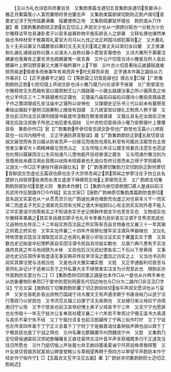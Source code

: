 <!-- { "loadSidebar": true } -->
　　【无以为礼也诗邶风终寠且贫　又集韵类篇龙遇切五音集韵良遇切音屡诗小雅正月繁霜笺小人富而寠陋将贵也寠去声　又集韵类篇郎侯切韵防正韵卢侯切音娄史记淳于髠传瓯寠满篝　瓯寠便侧之地　又集韵瓯寠犹抔搂也　韵防或从穴作窭】寡【唐韵集韵韵防正韵古瓦切瓜上声説文少也从宀颁颁分赋也宀分故为少也尔雅释诂罕也易谦卦君子以裒多益寡称物平施系辞吉人之辞寡　又释名倮也倮然单独也书梓材至于敬寡周礼夏官大司马以九伐之法正邦国冯弱犯寡则之　又大戴礼五十无夫曰寡又凡孀嫠皆曰寡妇又无夫无妇谓之寡丈夫曰索妇女曰嫠　又王侯谦称礼曲礼诸侯自称曰寡人论语夫人自称曰寡小君皆言寡徳也　又诗大雅刑于寡妻注嫡妻也笺寡有之妻言贤也疏嫡妻惟一故言寡　又叶公户切音古诗小雅爰及矜人哀此鳏寡叶上野羽野音暑又大雅不侮矜寡叶上下御　又叶古火切音果陆云嵗暮赋歳难除而易逝情艰多而泰寡年有来而弃予时无算而非我　正字通本作寡正譌俗从力作寡非】□【正字通寡字之譌】□【等韵莫江切音厖寐也】寝古文□寑【广韵集韵韵防正韵七稔切侵上声説文卧也诗小雅乃寝乃兴论语宰予昼寝　又广韵堂室也尔雅释宫无东西厢有室曰寝周制王公六寝路寝一小寝五路寝治事之所小寝燕息之地也公羊传庄三十二年路寝者何正寝也　又寝庙凡庙前曰庙后曰寝诗小雅奕奕寝庙君子作之啇颂寝成孔安注庙中之寝所以安神也　又陵寝史记乐书三代以前未有墓祭至秦始出寝起于墓侧汉因秦制上陵皆有园寝　又凡居室皆曰寝礼王制庶人祭于寝　又息也前汉刑法志兵寝刑措唐书裴度传汲黯在朝淮南寝谋　又寝丘县名在汝南前汉地理志应劭注叔敖子所邑之地后更名固始　又叶衣检切音揜诗小雅乃安斯寝叶上簟簟音忝　集韵亦作□】寣【广韵集韵呼骨切音忽説文卧惊也广韵觉也玉篇小儿啼寣寣也一曰河内相呼也　又正字通防原音豁误】寤【广韵集韵韵防正韵五故切音误説文寐觉而有言曰寤从防省吾声一曰昼见而夜防也周礼秋官有司寤氏注寤觉也主夜觉者又春官大卜疏精神寤见觉而占之　又左传隐元年庄公寤生惊姜氏注遌生也遌逆也杜预曰寤寐而庄公生风俗通凡儿堕地能开目视者谓之寤生　又与悟通尔雅注别为音图用祛未寤注用此音图以祛除未晓寤者也孔伋曰吾终日思而未之得于学则寤焉　又説文一作□正字通俗作窹非窹灶名】寥【广韵落萧切集韵力交切韵防正韵怜萧切音聊説文空虚也玉篇寂也廓也庄子大宗师吾闻之冥冥闻之参寥注庄子伪立此名楚辞九辩寂寥收潦而水清又逺游下峥嵘而无地上寥廓而无天　又广韵郎击切集韵韵防郎狄切音歴义同　集韵本作廫】□【集韵乌侯切音欧闇□彞人屋或曰前汉苏武传作区脱譌作□今作瓯】实古文宲□【唐韵广韵神质切集韵类篇韵防食质切音失説文实富也从宀从贯贯货贝也广韵诚也满也増韵充也虚之对也易本义干一而实坤二而虚孟子充实之谓美充实而有光辉之谓大宋程颐曰心有主则实实则外患不能入　又华实晋语华则荣矣实之不知请务实乎史记商鞅传貌言华也至言实也　又物成实也尔雅释草果羸之其实多括楼实即子也礼月令季春为民祈麦实注谓于含秀求其成也　又品物也左传庄二十二年庭实旅百注庭之所实陈有百品言物备也又襄三十一年其输之则君之府实也　又军实左传襄二十四年齐侯祭社搜军实注谓兵甲器械也　又仪礼特牲馈食实笾豆注谓取笾豆实之也周礼春官小宗伯注豆实实于罋簋实实于篚　又具数也史记始皇夲纪使黔首自实田注谓令民自具顷亩实数也　又唐六典凡里有手实法歳终具民之年与地阔狭为乡帐　又验也后汉光武纪使各实二千石以下至黄绶　又事迹也史记庄周传率皆虚语无事实韩非传反举浮滛之蠹加之功实之上　又当也书吕刑阅实其罪注使与法相当也　又是也诗大雅实墉实壑　又姓　又正字通脂利切音至与至同礼杂记计于适者曰吾子之外私寡大夫不禄使某实注言为计而至此也　增韵实亦作寔韵防实寔分为二】□【集韵悉则切同塞正譌窒也本作□从宀屋也从廾两手奉也从防象疉物形奉而□于屋中防意别用塞先代切边地也与□分为二譌作□非互见□字注】宁古文寍【唐韵奴丁切集韵韵防囊丁切正韵奴经切佞平声説文愿词也从丂寍声　又安也易乾卦首出庶物万国咸宁诗大雅文王有声遹求厥宁书康诰裕乃以民宁注行寛政乃以安民也　又书洪范五福三曰康宁注无疾病也　又女嫁归省父母曰宁诗周南归宁父母　又予宁居丧也前汉哀帝纪博士弟子父母丧予宁三年　又无宁宁也愿辞也左传隐十一年无宁兹许公复奉其社稷又襄二十六年若不幸而过宁僣无滥书大禹谟与其杀不辜宁失不经　又丁宁属付谆复也前汉郎顗传丁宁再三俗作叮咛　又丁宁钲也左传宣四年着于丁宁正义言着于丁宁则丁宁是器晋语伐备钟鼔声罪也战以錞于丁宁儆其民也是丁宁战之用也　又州名秦北郡魏置华州西魏改宁州　又姓　又集韵乃定切音佞通甯前汉郊祀歌穰穰复正直往甯师古注叶音平声言获福既多归于正道克当往日所愿也　又叶乃挺切佞上声张载七命王猷四塞圅夏谧宁丹冥投烽青徼释警　又叶女良切音娘苏轼富郑公碑堂堂韩公与莱相望再聘于燕四方以寕望平声韵防本作宁经史作宁俗作宁】□【玉篇古文宐字注见五画】寨【广韵豺夬切集韵韵防士迈切正韵助迈】
